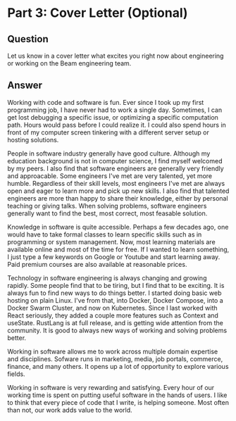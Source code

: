 # Part 3: Cover Letter (Optional)

## Question

Let us know in a cover letter what excites you right now about engineering or working on the Beam engineering team.

## Answer

Working with code and software is fun. Ever since I took up my first programming job, I have never had to work a single day. Sometimes, I can get lost debugging a specific issue, or optimizing a specific computation path. Hours would pass before I could realize it. I could also spend hours in front of my computer screen tinkering with a different server setup or hosting solutions.

People in software industry generally have good culture. Although my education background is not in computer science, I find myself welcomed by my peers. I also find that software engineers are generally very friendly and approacable. Some engineers I've met are very talented, yet more humble. Regardless of their skill levels, most engineers I've met are always open and eager to learn more and pick up new skills. I also find that talented engineers are more than happy to share their knowledge, either by personal teaching or giving talks. When solving problems, software engineers generally want to find the best, most correct, most feasable solution.

Knowledge in software is quite accessible. Perhaps a few decades ago, one would have to take formal classes to learn specific skills such as in programming or system management. Now, most learning materials are available online and most of the time for free. If I wanted to learn something, I just type a few keywords on Google or Youtube and start learning away. Paid premium courses are also available at reasonable prices.

Technology in software engineering is always changing and growing rapidly. Some people find that to be tiring, but I find that to be exciting. It is always fun to find new ways to do things better. I started doing basic web hosting on plain Linux. I've from that, into Docker, Docker Compose, into a Docker Swarm Cluster, and now on Kubernetes. Since I last worked with React seriously, they added a couple more features such as Context and useState. RustLang is at full release, and is getting wide attention from the community. It is good to always new ways of working and solving problems better.

Working in software allows me to work across multiple domain expertise and disciplines. Sofware runs in marketing, media, job portals, commerce, finance, and many others. It opens up a lot of opportunity to explore various fields.

Working in software is very rewarding and satisfying. Every hour of our working time is spent on putting useful software in the hands of users. I like to think that every piece of code that I write, is helping someone. Most often than not, our work adds value to the world.
